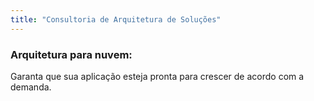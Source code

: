 ```yaml
---
title: "Consultoria de Arquitetura de Soluções"
---
```


### Arquitetura para nuvem:

Garanta que sua aplicação esteja pronta para crescer de acordo com a demanda.

